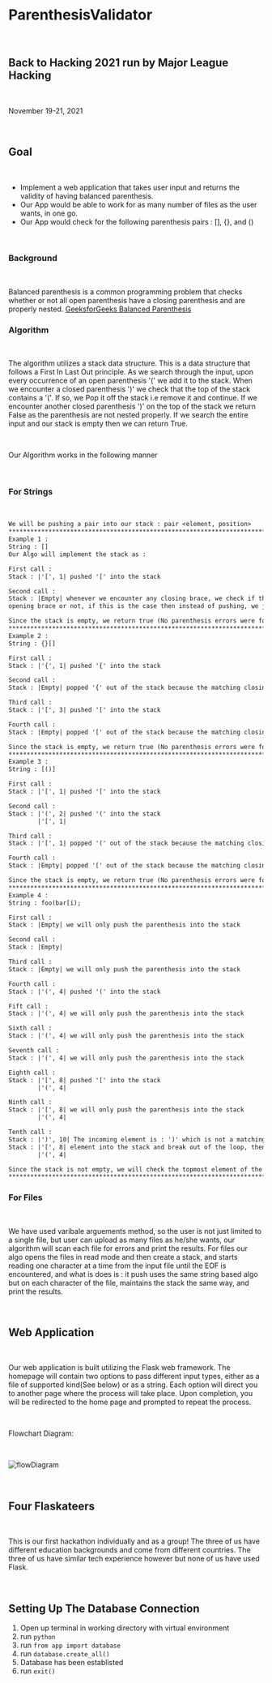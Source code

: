 # **ParenthesisValidator**

<br>

## **Back to Hacking 2021 run by Major League Hacking**

<br>

November 19-21, 2021

<br>

## **Goal**

<br>

- Implement a web application that takes user input and returns the validity of having balanced parenthesis.
- Our App would be able to work for as many number of files as the user wants, in one go.
- Our App would check for the following parenthesis pairs : [], {}, and ()

<br>

### **Background**

<br>

Balanced parenthesis is a common programming problem that checks whether or not all open parenthesis have a closing parenthesis and are properly nested.
[GeeksforGeeks Balanced Parenthesis](https://www.geeksforgeeks.org/check-for-balanced-parentheses-in-an-expression/)

### **Algorithm**

<br>

The algorithm utilizes a stack data structure. This is a data structure that follows a First In Last Out principle. As we search through the input, upon every occurrence of an open parenthesis '(' we add it to the stack. When we encounter a closed parenthesis ')' we check that the top of the stack contains a '('. If so, we Pop it off the stack i.e remove it and continue. If we encounter another closed parenthesis ')' on the top of the stack we return False as the parenthesis are not nested properly. If we search the entire input and our stack is empty then we can return True.

<br>

Our Algorithm works in the following manner

<br>

### **For Strings**

<br>

```txt
We will be pushing a pair into our stack : pair <element, position>
********************************************************************************
Example 1 :
String : []
Our Algo will implement the stack as :

First call :
Stack : |'[', 1| pushed '[' into the stack

Second call :
Stack : |Empty| whenever we encounter any closing brace, we check if the top of the stack contains the matching
opening brace or not, if this is the case then instead of pushing, we just pop the top most element of the stack.

Since the stack is empty, we return true (No parenthesis errors were found)
********************************************************************************
Example 2 :
String : {}[]

First call :
Stack : |'{', 1| pushed '{' into the stack

Second call :
Stack : |Empty| popped '{' out of the stack because the matching closing brace was encountered

Third call :
Stack : |'[', 3| pushed '[' into the stack

Fourth call :
Stack : |Empty| popped '[' out of the stack because the matching closing brace was encountered

Since the stack is empty, we return true (No parenthesis errors were found)
********************************************************************************
Example 3 :
String : [()]

First call :
Stack : |'[', 1| pushed '[' into the stack

Second call :
Stack : |'(', 2| pushed '(' into the stack
        |'[', 1|

Third call :
Stack : |'[', 1| popped '(' out of the stack because the matching closing brace was encountered

Fourth call :
Stack : |Empty| popped '[' out of the stack because the matching closing brace was encountered

Since the stack is empty, we return true (No parenthesis errors were found)
********************************************************************************
Example 4 :
String : foo(bar[i);

First call :
Stack : |Empty| we will only push the parenthesis into the stack

Second call :
Stack : |Empty|

Third call :
Stack : |Empty| we will only push the parenthesis into the stack

Fourth call :
Stack : |'(', 4| pushed '(' into the stack

Fift call :
Stack : |'(', 4| we will only push the parenthesis into the stack

Sixth call :
Stack : |'(', 4| we will only push the parenthesis into the stack

Seventh call :
Stack : |'(', 4| we will only push the parenthesis into the stack

Eighth call :
Stack : |'[', 8| pushed '[' into the stack
        |'(', 4|

Ninth call :
Stack : |'[', 8| we will only push the parenthesis into the stack
        |'(', 4|

Tenth call :
Stack : |')', 10| The incoming element is : ')' which is not a matching brace for our topmost element, hence we push s
Stack : |'[', 8| element into the stack and break out of the loop, then we will simply return its index 
        |'(', 4| 

Since the stack is not empty, we will check the topmost element of the stack, display its position and return false.
********************************************************************************
```

### **For Files**

<br>

We have used varibale arguements method, so the user is not just limited to a single file, but user can upload as many files as he/she wants, our algorithm will scan each file for errors and print the results. For files our algo opens the files in read mode and then create a stack, and starts reading one character at a time from the input file until the EOF is encountered, and what is does is : it push uses the same string based algo but on each character of the file, maintains the stack the same way, and print the results.

<br>

## **Web Application**

<br>

Our web application is built utilizing the Flask web framework. The homepage will contain two options to pass different input types, either as a file of supported kind(See below) or as a string. Each option will direct you to another page where the process will take place. Upon completion, you will be redirected to the home page and prompted to repeat the process.

<br>

Flowchart Diagram:

<br>

![flowDiagram](https://user-images.githubusercontent.com/69116925/142677966-73f80633-da5e-411a-8007-4d5a59e0a1c1.png)

<br>

## **Four Flaskateers**

<br>

This is our first hackathon individually and as a group!  The three of us have different education backgrounds and come from different countries. The three of us have similar tech experience however but none of us have used Flask. 

<br>

## **Setting Up The Database Connection**

1. Open up terminal in working directory with virtual environment
2. run  `python`
3. run `from app import database`
4. run `database.create_all()`
5. Database has been establisted
6. run `exit()`
